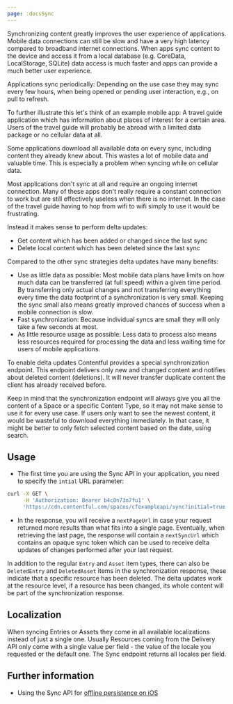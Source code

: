 ```yaml
---
page: :docsSync
---
```


Synchronizing content greatly improves the user experience of applications. Mobile data connections can still be slow and have a very high latency compared to broadband internet connections. When apps sync content to the device and access it from a local database (e.g. CoreData, LocalStorage, SQLite) data access is much faster and apps can provide a much better user experience.

Applications sync periodically: Depending on the use case they may sync every few hours, when being opened or pending user interaction, e.g., on pull to refresh.

To further illustrate this let's think of an example mobile app: A travel guide application which has information about places of interest for a certain area. Users of the travel guide will probably be abroad with a limited data package or no cellular data at all.

Some applications download all available data on every sync, including content they already knew about. This wastes a lot of mobile data and valuable time. This is especially a problem when syncing while on cellular data.

Most applications don't sync at all and require an ongoing internet connection. Many of these apps don't really require a constant connection to work but are still effectively useless when there is no internet. In the case of the travel guide having to hop from wifi to wifi simply to use it would be frustrating.

Instead it makes sense to perform delta updates:

- Get content which has been added or changed since the last sync
- Delete local content which has been deleted since the last sync

Compared to the other sync strategies delta updates have many benefits:

- Use as little data as possible: Most mobile data plans have limits on how much data can be transferred (at full speed) within a given time period. By transferring only actual changes and not transferring everything every time the data footprint of a synchronization is very small. Keeping the sync small also means greatly improved chances of success when a mobile connection is slow.
- Fast synchronization: Because individual syncs are small they will only take a few seconds at most.
- As little resource usage as possible: Less data to process also means less resources required for processing the data and less waiting time for users of mobile applications.

To enable delta updates Contentful provides a special synchronization endpoint. This endpoint delivers only new and changed content and notifies about deleted content (deletions). It will never transfer duplicate content the client has already received before.

Keep in mind that the synchronization endpoint will always give you all the content of a Space or a specific Content Type, so it may not make sense to use it for every use case. If users only want to see the newest content, it would be wasteful to download everything immediately. In that case, it might be better to only fetch selected content based on the date, using search.

## Usage

- The first time you are using the Sync API in your application, you need to specify the `intial` URL parameter:

~~~ bash
curl -X GET \
     -H 'Authorization: Bearer b4c0n73n7fu1' \
     'https://cdn.contentful.com/spaces/cfexampleapi/sync?initial=true'
~~~

- In the response, you will receive a `nextPageUrl` in case your request returned more results than what fits into a single page. Eventually, when retrieving the last page, the response will contain a `nextSyncUrl` which contains an opaque sync token which can be used to receive delta updates of changes performed after your last request.

In addition to the regular `Entry` and `Asset` item types, there can also be `DeletedEntry` and `DeletedAsset` items in the synchronization response, these indicate that a specific resource has been deleted. The delta updates work at the resource level, if a resource has been changed, its whole content will be part of the synchronization response.

## Localization

When syncing Entries or Assets they come in all available localizations instead of just a single one. Usually Resources coming from the Delivery API only come with a single value per field - the value of the locale you requested or the default one. The Sync endpoint returns all locales per field.

## Further information

- Using the Sync API for [offline persistence on iOS](/developers/docs/tutorials/ios/offline-persistence-in-ios-sdk/)

<!-- TODO Link back to CDA reference -->
